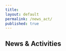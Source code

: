 ```yaml
---
title:
layout: default
permalink: /news_act/
published: true
---
```


## News & Activities

<!-- #### Call for Papers
The following calls are open and wait for your submission. If you have any question, please contact me using the email in the footer.

- [Paper Submission: February 28, 2023 - Artificial Intelligence on the Edge, Information, MDPI](https://www.mdpi.com/journal/information/special_issues/AI_on_the_edge)

- [Paper Submission: March 31, 2023 - Digital Healthcare Leveraging Edge Computing and the Internet of Things, Sensors, MDPI](https://www.mdpi.com/journal/sensors/special_issues/digihealth_IoT)

#### Awards
0. Best Student Paper Award - Christian Sicari and Lorenzo Carnevale and Antonino Galletta and Massimo Villari. "*OpenWolf: a Serverless Workflow Engine for Native Cloud-Edge Continuum*". The 7th IEEE Cyber Science and Technology Congress (CyberSciTech)", September 2022, Falerna (CZ), Italy
{: reversed="reversed"}

#### Conference and Workshop(s) (Co-)Chair
0. [CCGrid 2023](http://cds.iisc.ac.in/faculty/simmhan/ccgrid2023//) - "<i>23rd International Symposium on Cluster, Cloud and Internet Computing</i>", May 2023, Bangalore, India

0. [MobiCASE 2022](https://mobicase.eai-conferences.org/2022) - "<i>13th EAI International Conference on Mobile Computing, Applications and Services</i>", November 2022, Messina, Italy

0. [DistInSys 2022](https://fcrlab.unime.it/calls/distinsys2022) - "<i>2nd International Workshop on Distributed Intelligent Systems</i>", June 2022, Rhodes, Greece

0. [CCGrid 2022](https://fcrlab.unime.it/ccgrid22) - "<i>22nd IEEE International Symposium on Cluster, Cloud and Internet Computing</i>", May 2022, Taormina, Messina, Italy

0. [AI4Health 2022](https://www.ai4health.icar.cnr.it) - "<i>International Workshop on Artificial Intelligence for Health</i>", May 2022, Taormina, Messina, Italy

0. [MrICHE 2021](https://fcrlab.unime.it/calls/mriche2021) - "<i>1st IEEE International Workshop on Mixed Reality Implications on Cultural Heritage Experience</i>", October 2021, Bari, Italy

0. [DistInSys 2021](https://fcrlab.unime.it/calls/distinsys2021) - "<i>1st International Workshop on Distributed and Intelligent Systems</i>", September 2021, Athens, Greece
{: reversed="reversed"}

#### Program Committee Membership
0. [CCNC 2023](https://ccnc2023.ieee-ccnc.org/) - "<i>IEEE Consumer Communications & Networking Conference</i>", January 2023, Las Vegas, USA

0. [IHSH 2022](https://ihsh2022.uqar.ca/) - "<i>The 2022 International Conference on Human-centric Smart environments for Health and well-being</i>", October 2022, Lévis, Canada

0. [CyberSciTech 2022](http://cyber-science.org/2022/cyberscitech/) - "<i>The 7th IEEE Cyber Science and Technology Congress</i>", September 2022, Falerna (CZ), Italy

0. [ICTS4eHealth 2022](https://icts4ehealth.icar.cnr.it/) - "<i>2nd Edition of the IEEE Conference on ICT Solutions for eHealth</i>", June, July 2022, Rhodes Island, Greece

0. [AI4Health 2022](https://www.ai4health.icar.cnr.it/) - "<i>International Workshop on Artificial Intelligence for Health</i>", May 2022, Taormina, Messina, Italy

0. [Cloud2Things 2022](https://cloud2things2022.netsons.org) - "<i>2nd Workshop on Cloud-to-Things continuum: towards the convergence of IoT, Edge and Cloud Computing</i>", May 2022, Taormina, Messina, Italy [[certificate](https://drive.google.com/file/d/1tR7AiEKAzVlR0Z5y8EHwjZcD36Pztheb/view?usp=sharing)]
{: reversed="reversed"} -->

<!-- #### Member of Editorial Board, Guest Editor -->
<!-- 0. [Digital Healthcare Leveraging Edge Computing and the Internet of Things, Sensors, MDPI](https://www.mdpi.com/journal/sensors/special_issues/digihealth_IoT) -->
<!-- {: reversed="reversed"} -->
